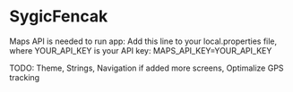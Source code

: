 # SygicFencak
Maps API is needed to run app:
Add this line to your local.properties file, where YOUR_API_KEY is your API key:
  MAPS_API_KEY=YOUR_API_KEY
  
TODO:
  Theme,
  Strings,
  Navigation if added more screens,
  Optimalize GPS tracking 
